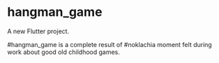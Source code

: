 # hangman_game

A new Flutter project.

#hangman_game is a complete result of #noklachia moment felt during work about good old childhood games.

